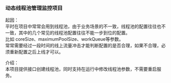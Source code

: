 ### 动态线程池管理监控项目
起因：<br>
平时在项目中常常会用到线程池，由于业务场景的不一致，线程池的配置往往也不一致，其中的几个常见的线程池配置往往不能一步到位的配置。<br>
比如 coreSize、maximumPoolSize、workQueue等参数。<br>
常常需要经过一段时间的线上流量冲击才能判断配置的是否合理，如果不合理，必须重新配置之后上线才可以。<br>

介绍：<br>
本项目提供接口创建线程池，同时支持在运行中修改线程池参数，不需要重启服务。